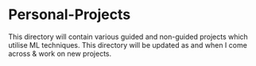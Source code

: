 # Personal-Projects

This directory will contain various guided and non-guided projects which utilise ML techniques. This directory will be updated as and when I come across & work on new projects.
